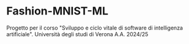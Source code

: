 # Fashion-MNIST-ML
Progetto per il corso "Sviluppo e ciclo vitale di software di intelligenza artificiale". Università degli studi di Verona A.A. 2024/25
